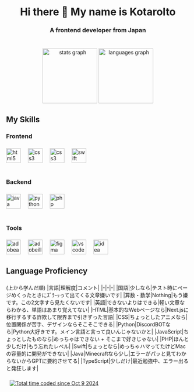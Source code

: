 <h1 align="center">Hi there 👋 My name is KotaroIto</h1>

###

<h3 align="center">A frontend developer from Japan</h3>

###

<br clear="both">

<div align="center">
<img src="https://github-readme-stats.vercel.app/api?username=nikkou-0814&hide_title=false&hide_rank=false&show_icons=true&include_all_commits=true&count_private=true&disable_animations=false&theme=dracula&locale=en&hide_border=true&order=2" height="150" alt="stats graph"  />
<img src="https://github-readme-stats.vercel.app/api/top-langs?username=nikkou-0814&locale=en&hide_title=false&layout=compact&card_width=320&theme=dracula&hide_border=true&order=2" height="150" alt="languages graph"  />
</div>

###

<h2 align="left">My Skills</h2>

###

<h3 align="left">Frontend</h3>

###

<div align="left">
  <img src="https://skillicons.dev/icons?i=html" height="40" alt="html5 logo"  />
  <img width="12" />
  <img src="https://skillicons.dev/icons?i=js" height="40" alt="css3 logo"  />
  <img width="12" />
  <img src="https://skillicons.dev/icons?i=css" height="40" alt="css3 logo"  />
  <img width="12" />
  <img src="https://skillicons.dev/icons?i=swift" height="40" alt="swift logo"  />
</div>

###

<h1 align="left"></h1>

###

<h3 align="left">Backend</h3>

###

<div align="left">
  <img src="https://skillicons.dev/icons?i=java" height="40" alt="java logo"  />
  <img width="12" />
  <img src="https://skillicons.dev/icons?i=py" height="40" alt="python logo"  />
  <img width="12" />
  <img src="https://skillicons.dev/icons?i=php" height="40" alt="php logo"  />
</div>

###

<h1 align="left"></h1>

###

<h3 align="left">Tools</h3>

###

<div align="left">
  <img src="https://skillicons.dev/icons?i=ae" height="40" alt="adobeaftereffects logo"  />
  <img width="12" />
  <img src="https://skillicons.dev/icons?i=ai" height="40" alt="adobeillustrator logo"  />
  <img width="12" />
  <img src="https://skillicons.dev/icons?i=figma" height="40" alt="figma logo"  />
  <img width="12" />
  <img src="https://skillicons.dev/icons?i=vscode" height="40" alt="vscode logo"  />
  <img width="12" />
  <img src="https://skillicons.dev/icons?i=idea" height="40" alt="idea logo"  />
</div>

<h2 align="left">Language Proficiency</h2>

###
(上から学んだ順)
|言語|理解度|コメント|
|-|-|-|
|国語|少しなら|テスト時にページめくったときにｽﾞﾗｰｯって出てくる文章嫌いです|
|算数・数学|Nothing|もう嫌です。この2文字すら見たくないです|
|英語|できないよりはできる|軽い文章ならわかる、単語はあまり覚えてない|
|HTML|基本的なWebページなら|Next.jsに移行するする詐欺して限界まで引きずった言語|
|CSS|ちょっとしたアニメなら|位置関係が苦手、デザインならそこそこできる|
|Python|DiscordBOTなら|Python大好きです。メイン言語と言って良いんじゃないかと|
|JavaScript|ちょっとしたものなら|めっちゃはできない + そこまで好きじゃない|
|PHP|ほんと少しだけ|もう忘れたレベル|
|Swift|ちょっとなら|めっちゃハマってたけどMacの容量的に開発ができない|
|Java|Minecraftなら少し|エラーがパッと見てわからないからGPTに要約させてる|
|TypeScript|少しだけ|最近勉強中、エラー出ると発狂します|
<!--||||-->

###

<div style="display: flex; align-items: center;">
  <a href="https://github.com/nikkou-0814/nikkou-0814/">
      <img src="https://komarev.com/ghpvc/?username=nikkou-0814&style=flat&color=red" alt="" />
  </a>
  
  <a href="https://wakatime.com/@f6ac7c63-2ec8-452c-84e2-9da1a86dfe20" style="margin-left: 10px;">
      <img src="https://wakatime.com/badge/user/f6ac7c63-2ec8-452c-84e2-9da1a86dfe20.svg" alt="Total time coded since Oct 9 2024" />
  </a>
</div>
